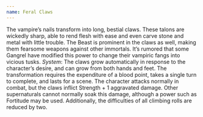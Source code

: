 ```yaml
---
name: Feral Claws
---
```


The vampire’s nails transform into long, bestial claws. These talons are wickedly sharp, able to rend flesh with ease and even carve stone and metal with little trouble. The Beast is prominent in the claws as well, making them fearsome weapons against other immortals. It’s rumored that some Gangrel have modified this power to change their vampiric fangs into vicious tusks.
_System_: The claws grow automatically in response to the character’s desire, and can grow from both hands and feet. The transformation requires the expenditure of a blood point, takes a single turn to complete, and lasts for a scene. The character attacks normally in combat, but the claws inflict Strength + 1 aggravated damage. Other supernaturals cannot normally soak this damage, although a power such as Fortitude may be used. Additionally, the difficulties of all climbing rolls are reduced by two.